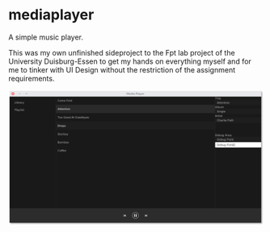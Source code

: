 # mediaplayer
A simple music player.

This was my own unfinished sideproject to the Fpt lab project of the University Duisburg-Essen to get my hands on everything myself and for me to tinker with UI Design without the restriction of the assignment requirements.

![](images/screenshot.png)
